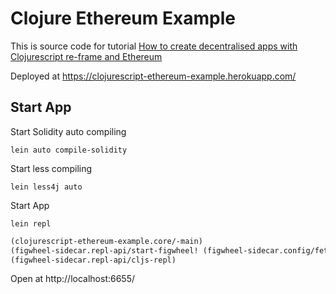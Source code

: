 # Clojure Ethereum Example

This is source code for tutorial [How to create decentralised apps with Clojurescript re-frame and Ethereum](https://medium.com/@matus.lestan/how-to-create-decentralised-apps-with-clojurescript-re-frame-and-ethereum-81de24d72ff5#.nvfyq27lb)

Deployed at https://clojurescript-ethereum-example.herokuapp.com/

## Start App
Start Solidity auto compiling
```
lein auto compile-solidity
```
Start less compiling
```
lein less4j auto
```
Start App
```
lein repl
```
```clojure
(clojurescript-ethereum-example.core/-main)
(figwheel-sidecar.repl-api/start-figwheel! (figwheel-sidecar.config/fetch-config))
(figwheel-sidecar.repl-api/cljs-repl)
```
Open at http://localhost:6655/

